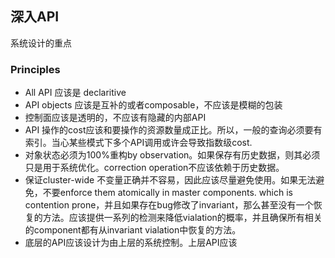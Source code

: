 ## 深入API 

系统设计的重点

### Principles

 - All API 应该是 declaritive
 - API objects 应该是互补的或者composable，不应该是模糊的包装
 - 控制面应该是透明的，不应该有隐藏的内部API
 - API 操作的cost应该和要操作的资源数量成正比。所以，一般的查询必须要有索引。当心某些模式下多个API调用或许会导致指数级cost.
 - 对象状态必须为100%重构by observation。如果保存有历史数据，则其必须只是用于系统优化。correction operation不应该依赖于历史数据。
 - 保证cluster-wide 不变量正确并不容易，因此应该尽量避免使用。如果无法避免，不要enforce them atomically in master components. which is contention prone，并且如果存在bug修改了invariant，那么甚至没有一个恢复的方法。应该提供一系列的检测来降低vialation的概率，并且确保所有相关的component都有从invariant vialation中恢复的方法。
 - 底层的API应该设计为由上层的系统控制。上层API应该